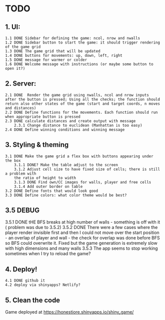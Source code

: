 # TODO

## 1. UI:
	1.1 DONE Sidebar for defining the game: ncol, nrow and nwalls
	1.2 DONE Sidebar button to start the game: it should trigger rendering of the game grid
	1.3 DONE The game grid that will be updated
	1.4 DONE buttons for movements: up, down, left, right
	1.5 DONE message for warmer or colder
	1.6 DONE Welcome message with instructions (or maybe some button to open it?)
	
## 2. Server:
	2.1 DONE  Render the game grid using nwalls, ncol and nrow inputs after the button is pressed; Using all the checks; the function should return also other states of the game (start and target coords, n moves and distances)
	2.2 DONE Define functions for the movements. Each function should run when appropriate button is pressed
	2.3 DONE calculate distances and create output with message
		2.3.1 Change distance to euclidean (Manhattan is too easy)
	2.4 DONE Define winning conditions and winning message

## 3. Styling & theming
	3.1 DONE Make the game grid a flex box with buttons appearing under the box
		3.1.1 DONE? Make the table adjust to the screen
		3.1.2 Adjust cell size to have fixed size of cells; there is still a problem with
		the ratio of height to width
		3.1.3 DONE Find own/CC images for walls, player and free cells
		3.1.4 Add outer border on table
	3.2 DONE Define fonts that would look good
	3.3 DONE Define colors: what color theme would be best?
	
## 3.5 DEBUG
  3.5.1 DONE tHE BFS breaks at high number of walls - something is off with it (
  problem was due to 3.5.2)
  3.5.2 DONE There were a few cases where the player render invisible first and then
  I could not move over the start position - an overlap of player and
  wall - the check for overlap was done before BFS so BFS could overwrite it.
  Fixed but the game generation is extremely slow with high dimensions and many walls
  3.5.3 The app seems to stop working sometimes when I try to reload the game?

## 4. Deploy!
	4.1 DONE github it
	4.2 deploy via shinyapps? Netlify?
	
## 5. Clean the code

Game deployed at https://honestiore.shinyapps.io/shiny_game/
